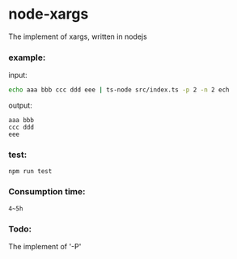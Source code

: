 # node-xargs
The implement of xargs, written in nodejs

### example:

input:
```bash
echo aaa bbb ccc ddd eee | ts-node src/index.ts -p 2 -n 2 ech
```

output:
```
aaa bbb
ccc ddd
eee
```

### test:
```
npm run test
```

### Consumption time:

```
4~5h
```

### Todo:

The implement of '-P'
